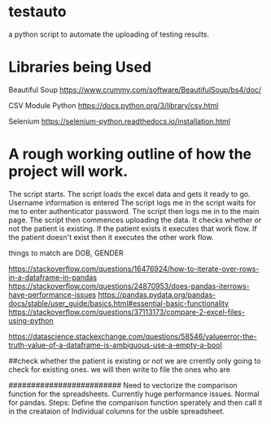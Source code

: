 # testauto
a python script to automate the uploading of testing results. 


# Libraries being Used 

Beautiful Soup 
https://www.crummy.com/software/BeautifulSoup/bs4/doc/

CSV Module Python 
https://docs.python.org/3/library/csv.html

Selenium 
https://selenium-python.readthedocs.io/installation.html


# A rough working outline of how the project will work. 
The script starts. 
The script loads the excel data and gets it ready to go. 
Username information is entered
The script logs me in 
the script waits for me to enter authenticator password. 
The script then logs me in to the main page. 
The script then commences uploading the data. 
It checks whether or not the patient is existing. If the patient exists it executes that work flow. 
If the patient doesn't exist then it executes the other work flow. 

things to match are DOB, GENDER

https://stackoverflow.com/questions/16476924/how-to-iterate-over-rows-in-a-dataframe-in-pandas
https://stackoverflow.com/questions/24870953/does-pandas-iterrows-have-performance-issues
https://pandas.pydata.org/pandas-docs/stable/user_guide/basics.html#essential-basic-functionality
https://stackoverflow.com/questions/37113173/compare-2-excel-files-using-python

https://datascience.stackexchange.com/questions/58546/valueerror-the-truth-value-of-a-dataframe-is-ambiguous-use-a-empty-a-bool



##check whether the patient is existing or not 
we are crrently only going to check for existing ones. 
we will then write to file the ones who are 

#########################
Need to vectorize the comparison function for the spreadsheets. 
Currently huge performance issues. 
Normal for pandas. 
Steps: 
    Define the comparison function sperately and then call it in the creataion of 
    Individual columns for the usble spreadsheet. 